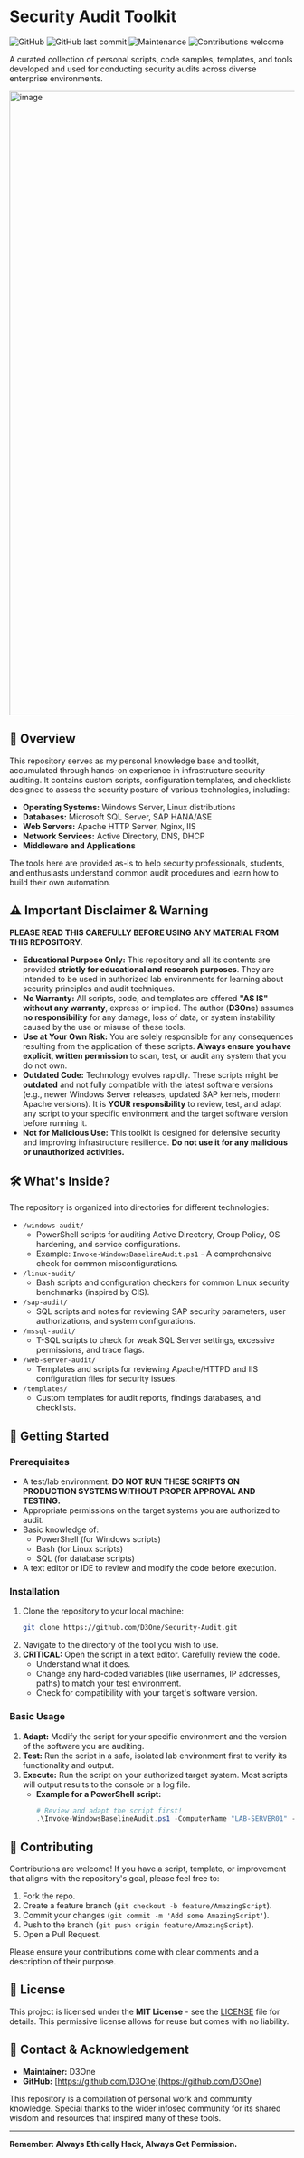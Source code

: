 
# Security Audit Toolkit

![GitHub](https://img.shields.io/github/license/D3One/Security-Audit)
![GitHub last commit](https://img.shields.io/github/last-commit/D3One/Security-Audit)
![Maintenance](https://img.shields.io/maintenance/yes/2024)
![Contributions welcome](https://img.shields.io/badge/contributions-welcome-brightgreen.svg)

A curated collection of personal scripts, code samples, templates, and tools developed and used for conducting security audits across diverse enterprise environments.

<img width="1472" height="1104" alt="image" src="https://github.com/user-attachments/assets/772a5e32-ad18-4066-bf77-b0387f438385" />

## 📖 Overview

This repository serves as my personal knowledge base and toolkit, accumulated through hands-on experience in infrastructure security auditing. It contains custom scripts, configuration templates, and checklists designed to assess the security posture of various technologies, including:

*   **Operating Systems:** Windows Server, Linux distributions
*   **Databases:** Microsoft SQL Server, SAP HANA/ASE
*   **Web Servers:** Apache HTTP Server, Nginx, IIS
*   **Network Services:** Active Directory, DNS, DHCP
*   **Middleware and Applications**

The tools here are provided as-is to help security professionals, students, and enthusiasts understand common audit procedures and learn how to build their own automation.

## ⚠️ Important Disclaimer & Warning

**PLEASE READ THIS CAREFULLY BEFORE USING ANY MATERIAL FROM THIS REPOSITORY.**

*   **Educational Purpose Only:** This repository and all its contents are provided **strictly for educational and research purposes**. They are intended to be used in authorized lab environments for learning about security principles and audit techniques.
*   **No Warranty:** All scripts, code, and templates are offered **"AS IS" without any warranty**, express or implied. The author (**D3One**) assumes **no responsibility** for any damage, loss of data, or system instability caused by the use or misuse of these tools.
*   **Use at Your Own Risk:** You are solely responsible for any consequences resulting from the application of these scripts. **Always ensure you have explicit, written permission** to scan, test, or audit any system that you do not own.
*   **Outdated Code:** Technology evolves rapidly. These scripts might be **outdated** and not fully compatible with the latest software versions (e.g., newer Windows Server releases, updated SAP kernels, modern Apache versions). It is **YOUR responsibility** to review, test, and adapt any script to your specific environment and the target software version before running it.
*   **Not for Malicious Use:** This toolkit is designed for defensive security and improving infrastructure resilience. **Do not use it for any malicious or unauthorized activities.**

## 🛠️ What's Inside?

The repository is organized into directories for different technologies:

*   `/windows-audit/`
    *   PowerShell scripts for auditing Active Directory, Group Policy, OS hardening, and service configurations.
    *   Example: `Invoke-WindowsBaselineAudit.ps1` - A comprehensive check for common misconfigurations.
*   `/linux-audit/`
    *   Bash scripts and configuration checkers for common Linux security benchmarks (inspired by CIS).
*   `/sap-audit/`
    *   SQL scripts and notes for reviewing SAP security parameters, user authorizations, and system configurations.
*   `/mssql-audit/`
    *   T-SQL scripts to check for weak SQL Server settings, excessive permissions, and trace flags.
*   `/web-server-audit/`
    *   Templates and scripts for reviewing Apache/HTTPD and IIS configuration files for security issues.
*   `/templates/`
    *   Custom templates for audit reports, findings databases, and checklists.

## 🚀 Getting Started

### Prerequisites

*   A test/lab environment. **DO NOT RUN THESE SCRIPTS ON PRODUCTION SYSTEMS WITHOUT PROPER APPROVAL AND TESTING.**
*   Appropriate permissions on the target systems you are authorized to audit.
*   Basic knowledge of:
    *   PowerShell (for Windows scripts)
    *   Bash (for Linux scripts)
    *   SQL (for database scripts)
*   A text editor or IDE to review and modify the code before execution.

### Installation

1.  Clone the repository to your local machine:
    ```bash
    git clone https://github.com/D3One/Security-Audit.git
    ```
2.  Navigate to the directory of the tool you wish to use.
3.  **CRITICAL:** Open the script in a text editor. Carefully review the code.
    *   Understand what it does.
    *   Change any hard-coded variables (like usernames, IP addresses, paths) to match your test environment.
    *   Check for compatibility with your target's software version.

### Basic Usage

1.  **Adapt:** Modify the script for your specific environment and the version of the software you are auditing.
2.  **Test:** Run the script in a safe, isolated lab environment first to verify its functionality and output.
3.  **Execute:** Run the script on your authorized target system. Most scripts will output results to the console or a log file.
    *   **Example for a PowerShell script:**
        ```powershell
        # Review and adapt the script first!
        .\Invoke-WindowsBaselineAudit.ps1 -ComputerName "LAB-SERVER01" -OutputFormat CSV
        ```

## 📝 Contributing

Contributions are welcome! If you have a script, template, or improvement that aligns with the repository's goal, please feel free to:
1.  Fork the repo.
2.  Create a feature branch (`git checkout -b feature/AmazingScript`).
3.  Commit your changes (`git commit -m 'Add some AmazingScript'`).
4.  Push to the branch (`git push origin feature/AmazingScript`).
5.  Open a Pull Request.

Please ensure your contributions come with clear comments and a description of their purpose.

## 📜 License

This project is licensed under the **MIT License** - see the [LICENSE](LICENSE) file for details. This permissive license allows for reuse but comes with no liability.

## 🤝 Contact & Acknowledgement

*   **Maintainer:** D3One
*   **GitHub:** [https://github.com/D3One](https://github.com/D3One)

This repository is a compilation of personal work and community knowledge. Special thanks to the wider infosec community for its shared wisdom and resources that inspired many of these tools.

---

**Remember: Always Ethically Hack, Always Get Permission.**
